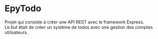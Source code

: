 # EpyTodo
Projet qui consiste à créer une API REST avec le framework Express.\
Le but était de créer un système de todos avec une gestion des comptes utilisateurs.
